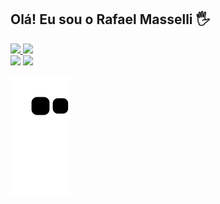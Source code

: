 ## Olá! Eu sou o Rafael Masselli 🖐️

<div>
  <a href="https://github.com/rafaelmasselli">
  <img heigth="150em" src="https://github-readme-stats.vercel.app/api?username=rafaelmasselli&theme=dracula&count_private=true"/>
    
  <img height="150em" src="https://github-readme-stats.vercel.app/api/top-langs/?username=rafaelmasselli&layout=compact&langs_count=7&theme=synthwave"/>
<div>
    <a href="https://instagram.com/massellirafael" target="_blank"><img src="https://img.shields.io/badge/-Instagram-%23E4405F?style=for-the-badge&logo=instagram&logoColor=white" target="_blank"></a>
 <a href="https://www.linkedin.com/in/rafael-masselli-740921214/" target="_blank"><img src= "https://img.shields.io/badge/LinkedIn-0077B5?style=for-the-badge&logo=linkedin&logoColor=white"> 
     
<div>


 ![Snake animation](https://github.com/rafaelmasselli/rafaelmasselli/blob/output/github-contribution-grid-snake.svg)
                                                  
 <div>
